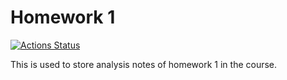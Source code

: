 # Homework 1

<!-- badges: start -->
[![Actions Status](https://github.com/Complex-Network-Analysis-2019/Homework-1/workflows/Release/badge.svg)](https://github.com/Complex-Network-Analysis-2019/Homework-1/actions)
<!-- badges: end -->

This is used to store analysis notes of homework 1 in the course.
